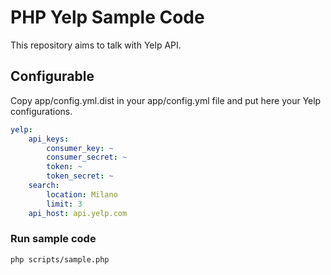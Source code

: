 # PHP Yelp Sample Code

This repository aims to talk with Yelp API.

## Configurable

Copy app/config.yml.dist in your app/config.yml file and put here your Yelp configurations.

```yaml
yelp:
    api_keys:
        consumer_key: ~
        consumer_secret: ~
        token: ~
        token_secret: ~
    search:
        location: Milano
        limit: 3
    api_host: api.yelp.com
```

### Run sample code

```bash
php scripts/sample.php
```
